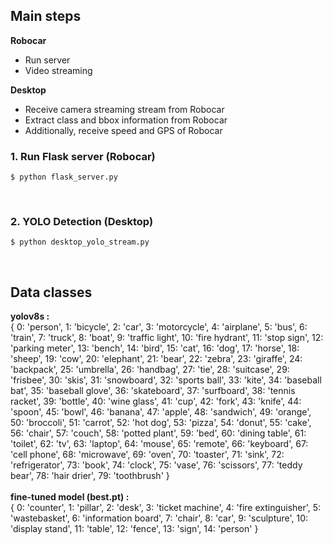 ## Main steps
**Robocar**<br/>
- Run server<br/>
- Video streaming<br/>

**Desktop**<br/>
- Receive camera streaming stream from Robocar<br/>
- Extract class and bbox information from Robocar<br/>
- Additionally, receive speed and GPS of Robocar<br/>


### 1. Run Flask server (Robocar)
```
$ python flask_server.py
```
<br/>

### 2. YOLO Detection (Desktop)
```
$ python desktop_yolo_stream.py
```
<br>

## Data classes
**yolov8s :**<br/>
{ 0: 'person',
 1: 'bicycle',
 2: 'car',
 3: 'motorcycle',
 4: 'airplane',
 5: 'bus',
 6: 'train',
 7: 'truck',
 8: 'boat',
 9: 'traffic light',
 10: 'fire hydrant',
 11: 'stop sign',
 12: 'parking meter',
 13: 'bench',
 14: 'bird',
 15: 'cat',
 16: 'dog',
 17: 'horse',
 18: 'sheep',
 19: 'cow',
 20: 'elephant',
 21: 'bear',
 22: 'zebra',
 23: 'giraffe',
 24: 'backpack',
 25: 'umbrella',
 26: 'handbag',
 27: 'tie',
 28: 'suitcase',
 29: 'frisbee',
 30: 'skis',
 31: 'snowboard',
 32: 'sports ball',
 33: 'kite',
 34: 'baseball bat',
 35: 'baseball glove',
 36: 'skateboard',
 37: 'surfboard',
 38: 'tennis racket',
 39: 'bottle',
 40: 'wine glass',
 41: 'cup',
 42: 'fork',
 43: 'knife',
 44: 'spoon',
 45: 'bowl',
 46: 'banana',
 47: 'apple',
 48: 'sandwich',
 49: 'orange',
 50: 'broccoli',
 51: 'carrot',
 52: 'hot dog',
 53: 'pizza',
 54: 'donut',
 55: 'cake',
 56: 'chair',
 57: 'couch',
 58: 'potted plant',
 59: 'bed',
 60: 'dining table',
 61: 'toilet',
 62: 'tv',
 63: 'laptop',
 64: 'mouse',
 65: 'remote',
 66: 'keyboard',
 67: 'cell phone',
 68: 'microwave',
 69: 'oven',
 70: 'toaster',
 71: 'sink',
 72: 'refrigerator',
 73: 'book',
 74: 'clock',
 75: 'vase',
 76: 'scissors',
 77: 'teddy bear',
 78: 'hair drier',
 79: 'toothbrush'
 }
 <br/><br/>
 **fine-tuned model (best.pt) :**<br/>
{ 0: 'counter',
 1: 'pillar',
 2: 'desk',
 3: 'ticket machine',
 4: 'fire extinguisher',
 5: 'wastebasket',
 6: 'information board',
 7: 'chair',
 8: 'car',
 9: 'sculpture',
 10: 'display stand',
 11: 'table',
 12: 'fence',
 13: 'sign',
 14: 'person'
 }
 

